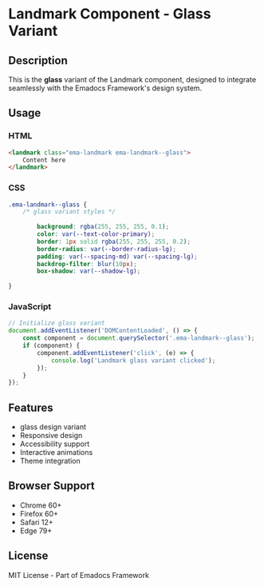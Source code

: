 # Landmark Component - Glass Variant

## Description
This is the **glass** variant of the Landmark component, designed to integrate seamlessly with the Emadocs Framework's design system.

## Usage

### HTML
```html
<landmark class="ema-landmark ema-landmark--glass">
    Content here
</landmark>
```

### CSS
```css
.ema-landmark--glass {
    /* glass variant styles */
    
        background: rgba(255, 255, 255, 0.1);
        color: var(--text-color-primary);
        border: 1px solid rgba(255, 255, 255, 0.2);
        border-radius: var(--border-radius-lg);
        padding: var(--spacing-md) var(--spacing-lg);
        backdrop-filter: blur(10px);
        box-shadow: var(--shadow-lg);
    
}
```

### JavaScript
```javascript
// Initialize glass variant
document.addEventListener('DOMContentLoaded', () => {
    const component = document.querySelector('.ema-landmark--glass');
    if (component) {
        component.addEventListener('click', (e) => {
            console.log('Landmark glass variant clicked');
        });
    }
});
```

## Features
- glass design variant
- Responsive design
- Accessibility support
- Interactive animations
- Theme integration

## Browser Support
- Chrome 60+
- Firefox 60+
- Safari 12+
- Edge 79+

## License
MIT License - Part of Emadocs Framework
